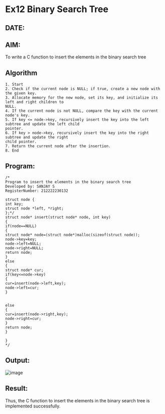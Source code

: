 # Ex12 Binary Search Tree
## DATE:
## AIM:
To write a C function to insert the elements in the binary search tree

## Algorithm
```
1. Start 
2. Check if the current node is NULL; if true, create a new node with the given key. 
3. Allocate memory for the new node, set its key, and initialize its left and right children to 
NULL. 
4. If the current node is not NULL, compare the key with the current node's key. 
5. If key <= node->key, recursively insert the key into the left subtree and update the left child 
pointer. 
6. If key > node->key, recursively insert the key into the right subtree and update the right 
child pointer. 
7. Return the current node after the insertion. 
8. End
```  

## Program:
```
/*
Program to insert the elements in the binary search tree
Developed by: SANJAY S
RegisterNumber: 212222230132

struct node { 
int key; 
struct node *left, *right; 
};*/ 
struct node* insert(struct node* node, int key) 
{ 
if(node==NULL) 
{ 
struct node* node=(struct node*)malloc(sizeof(struct node)); 
node->key=key; 
node->left=NULL; 
node->right=NULL; 
return node; 
} 
else 
{ 
struct node* cur; 
if(key<=node->key) 
{ 
cur=insert(node->left,key); 
node->left=cur; 
} 
  
  
else 
{ 
cur=insert(node->right,key); 
node->right=cur; 
} 
return node; 
} 
 
}   
*/
```

## Output:

![image](https://github.com/user-attachments/assets/41c03b90-98ad-4f4c-b1f9-4a79b960f14b)


## Result:
Thus, the C function to insert the elements in the binary search tree is implemented successfully.
